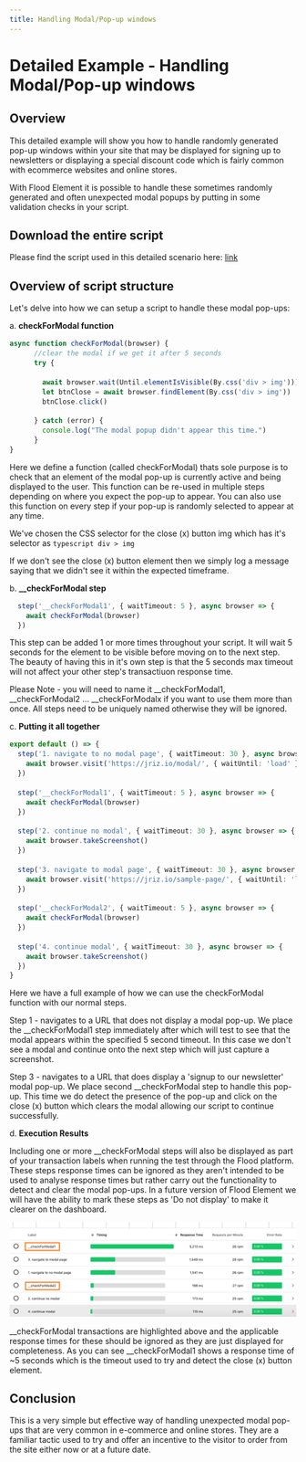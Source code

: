 ```yaml
---
title: Handling Modal/Pop-up windows
---
```


# Detailed Example - Handling Modal/Pop-up windows

## Overview

This detailed example will show you how to handle randomly generated pop-up windows within your site that may be displayed for signing up to newsletters or displaying a special discount code which is fairly common with ecommerce websites and online stores.

With Flood Element it is possible to handle these sometimes randomly generated and often unexpected modal popups by putting in some validation checks in your script.

## Download the entire script

Please find the script used in this detailed scenario here: [link](https://gist.github.com/jrizio/106f5b36b1eee8c878c65e6be3a1ae86/archive/77a3ab58c746d0bcd91c1c0d40cbcc8d043f63fa.zip)

## Overview of script structure

Let's delve into how we can setup a script to handle these modal pop-ups:

a. **checkForModal function**

```typescript
async function checkForModal(browser) {
      //clear the modal if we get it after 5 seconds
      try {
		
		await browser.wait(Until.elementIsVisible(By.css('div > img')))
        let btnClose = await browser.findElement(By.css('div > img'))
		btnClose.click()
		
      } catch (error) {	
		console.log("The modal popup didn't appear this time.")
	  }
}
```
Here we define a function (called checkForModal) thats sole purpose is to check that an element of the modal pop-up is currently active and being displayed to the user. This function can be re-used in multiple steps depending on where you expect the pop-up to appear. You can also use this function on every step if your pop-up is randomly selected to appear at any time.

We've chosen the CSS selector for the close (x) button img which has it's selector as ```typescript div > img```

If we don't see the close (x) button element then we simply log a message saying that we didn't see it within the expected timeframe.

b. **__checkForModal step**

```typescript
  step('__checkForModal1', { waitTimeout: 5 }, async browser => {
    await checkForModal(browser)
  })
```

This step can be added 1 or more times throughout your script. It will wait 5 seconds for the element to be visible before moving on to the next step. The beauty of having this in it's own step is that the 5 seconds max timeout will not affect your other step's transactiuon response time.

Please Note - you will need to name it __checkForModal1, __checkForModal2 ... __checkForModalx if you want to use them more than once. All steps need to be uniquely named otherwise they will be ignored.

c. **Putting it all together**

```typescript
export default () => {
  step('1. navigate to no modal page', { waitTimeout: 30 }, async browser => {  
    await browser.visit('https://jriz.io/modal/', { waitUntil: 'load' }) //test for no modal pop-up
  })

  step('__checkForModal1', { waitTimeout: 5 }, async browser => {
    await checkForModal(browser)
  })

  step('2. continue no modal', { waitTimeout: 30 }, async browser => {
    await browser.takeScreenshot()
  })  

  step('3. navigate to modal page', { waitTimeout: 30 }, async browser => {  
    await browser.visit('https://jriz.io/sample-page/', { waitUntil: 'load' }) //test for modal pop-up
  })

  step('__checkForModal2', { waitTimeout: 5 }, async browser => {
    await checkForModal(browser)
  })

  step('4. continue modal', { waitTimeout: 30 }, async browser => {
    await browser.takeScreenshot()
  })   
}
```
Here we have a full example of how we can use the checkForModal function with our normal steps.

Step 1 - navigates to a URL that does not display a modal pop-up. We place the __checkForModal1 step immediately after which will test to see that the modal appears within the specified 5 second timeout.
In this case we don't see a modal and continue onto the next step which will just capture a screenshot.

Step 3 - navigates to a URL that does display a 'signup to our newsletter' modal pop-up. We place second __checkForModal step to handle this pop-up. This time we do detect the presence of the pop-up and click on the close (x) button which clears the modal allowing our script to continue successfully.

d. **Execution Results**

Including one or more __checkForModal steps will also be displayed as part of your transaction labels when running the test through the Flood platform. These steps response times can be ignored as they aren't intended to be used to analyse response times but rather carry out the functionality to detect and clear the modal pop-ups. In a future version of Flood Element we will have the ability to mark these steps as 'Do not display' to make it clearer on the dashboard.

![Sample Execution Results](https://raw.githubusercontent.com/flood-io/flood-chrome-docs/master/examples/images/flood_checkmodal.png)

__checkForModal transactions are highlighted above and the applicable response times for these should be ignored as they are just displayed for completeness. As you can see __checkForModal1 shows a response time of ~5 seconds which is the timeout used to try and detect the close (x) button element.

## Conclusion

This is a very simple but effective way of handling unexpected modal pop-ups that are very common in e-commerce and online stores. They are a familiar tactic used to try and offer an incentive to the visitor to order from the site either now or at a future date.



